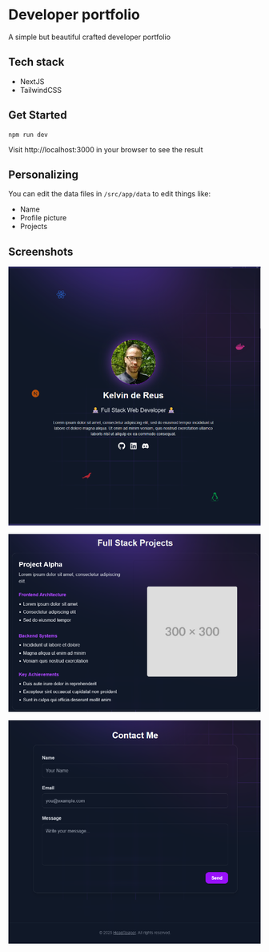 # Developer portfolio
A simple but beautiful crafted developer portfolio


## Tech stack
- NextJS
- TailwindCSS


## Get Started
````
npm run dev
````
Visit http://localhost:3000 in your browser to see the result


## Personalizing
You can edit the data files in `/src/app/data` to edit things like:
- Name
- Profile picture
- Projects


## Screenshots
![Screenshot 1](/public/screenshot-1.png)

![Screenshot 2](/public/screenshot-2.png)

![Screenshot 3](/public/screenshot-3.png)
